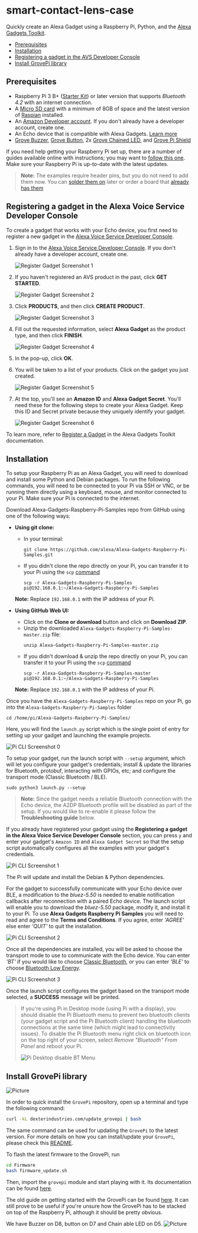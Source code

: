 # smart-contact-lens-case
Quickly create an Alexa Gadget using a Raspberry Pi, Python, and the [Alexa Gadgets Toolkit](https://developer.amazon.com/alexa/alexa-gadgets).

- [Prerequisites](#prerequisites)
- [Installation](#installation)
- [Registering a gadget in the AVS Developer Console](#registering-a-gadget-in-the-alexa-voice-service-developer-console)
- [Install GrovePi library](#Iinstall-grovepi-library)

## Prerequisites

- Raspberry Pi 3 B+ ([Starter Kit](https://www.amazon.com/CanaKit-Raspberry-Complete-Starter-Premium/dp/B07BLRSKBV)) or later version that supports *Bluetooth 4.2* with an internet connection.
- A [Micro SD card](https://www.amazon.com/SanDisk-Mobile-MicroSDHC-SDSDQM-B35A-Adapter/dp/B004ZIENBA/) with a minimum of 8GB of space and the latest version of [Raspian](https://www.raspberrypi.org/downloads/raspbian/) installed.
- An [Amazon Developer account](https://developer.amazon.com/alexa). If you don't already have a developer account, create one.
- An Echo device that is compatible with Alexa Gadgets. [Learn more](https://developer.amazon.com/docs/alexa-gadgets-toolkit/overview-bluetooth-gadgets.html#device-bluetooth-support)
- [Grove Buzzer](http://wiki.seeedstudio.com/Grove-Buzzer/), [Grove Button](http://wiki.seeedstudio.com/Grove-Button/), 2x [Grove Chained LED](https://www.seeedstudio.com/Grove-Chainable-RGB-Led-V2-0.html), and [Grove Pi Shield](https://www.seeedstudio.com/GrovePi-p-2241.html)

If you need help getting your Raspberry Pi set up, there are a number of guides available online with instructions; you may want to [follow this one](https://hackernoon.com/raspberry-pi-headless-install-462ccabd75d0). Make sure your Raspberry Pi is up-to-date with the latest updates.

> **Note:** The examples require header pins, but you do not need to add them now. You can [solder them on](https://www.adafruit.com/product/3907) later or order a board that [already has them](https://www.adafruit.com/product/3708)

## Registering a gadget in the Alexa Voice Service Developer Console

To create a gadget that works with your Echo device, you first need to register a new gadget in the [Alexa Voice Service Developer Console](https://developer.amazon.com/avs/home.html#/avs/home).

1. Sign in to the [Alexa Voice Service Developer Console](https://developer.amazon.com/avs/home.html#/avs/home). If you don't already have a developer account, create one.

    ![Register Gadget Screenshot 1](./docs/_static/images/register_gadget_screenshot_1.png)

2. If you haven't registered an AVS product in the past, click **GET STARTED**.

    ![Register Gadget Screenshot 2](./docs/_static/images/register_gadget_screenshot_2.png)

3. Click **PRODUCTS**, and then click **CREATE PRODUCT**.

    ![Register Gadget Screenshot 3](./docs/_static/images/register_gadget_screenshot_3.png)

4. Fill out the requested information, select **Alexa Gadget** as the product type, and then click **FINISH**.

    ![Register Gadget Screenshot 4](./docs/_static/images/register_gadget_screenshot_4.png)

5. In the pop-up, click **OK**.
6. You will be taken to a list of your products. Click on the gadget you just created.

    ![Register Gadget Screenshot 5](./docs/_static/images/register_gadget_screenshot_5.png)

7. At the top, you'll see an **Amazon ID** and **Alexa Gadget Secret**. You'll need these for the following steps to create your Alexa Gadget. Keep this ID and Secret private because they uniquely identify your gadget.

    ![Register Gadget Screenshot 6](./docs/_static/images/register_gadget_screenshot_6.png)

To learn more, refer to [Register a Gadget](https://developer.amazon.com/docs/alexa-gadgets-toolkit/register-gadget.html) in the Alexa Gadgets Toolkit documentation.

## Installation

To setup your Raspberry Pi as an Alexa Gadget, you will need to download and install some Python and Debian packages. To run the following commands, you will need to be connected to your Pi via SSH or VNC, or be running them directly using a keyboard, mouse, and monitor connected to your Pi. Make sure your Pi is connected to the internet.

Download Alexa-Gadgets-Raspberry-Pi-Samples repo from GitHub using one of the following ways:

* **Using git clone:**
    - In your terminal:
        ```
        git clone https://github.com/alexa/Alexa-Gadgets-Raspberry-Pi-Samples.git
        ```
    - If you didn't clone the repo directly on your Pi, you can transfer it to your Pi using the `scp` [command](https://www.raspberrypi.org/documentation/remote-access/ssh/scp.md)
        ```
        scp -r Alexa-Gadgets-Raspberry-Pi-Samples pi@192.168.0.1:~/Alexa-Gadgets-Raspberry-Pi-Samples
        ```
    **Note:** Replace `192.168.0.1` with the IP address of your Pi.
* **Using GitHub Web UI:**
    - Click on the **Clone or download** button and click on **Download ZIP**.
    - Unzip the downloaded `Alexa-Gadgets-Raspberry-Pi-Samples-master.zip` file:
        ```
        unzip Alexa-Gadgets-Raspberry-Pi-Samples-master.zip
        ```
    - If you didn't download & unzip the repo directly on your Pi, you can transfer it to your Pi using the `scp` [command](https://www.raspberrypi.org/documentation/remote-access/ssh/scp.md)
        ```
        scp -r Alexa-Gadgets-Raspberry-Pi-Samples-master pi@192.168.0.1:~/Alexa-Gadgets-Raspberry-Pi-Samples
        ```

    **Note:** Replace `192.168.0.1` with the IP address of your Pi.

Once you have the `Alexa-Gadgets-Raspberry-Pi-Samples` repo on your Pi, go into the `Alexa-Gadgets-Raspberry-Pi-Samples` folder

```
cd /home/pi/Alexa-Gadgets-Raspberry-Pi-Samples/
```

Here, you will find the `launch.py` script which is the single point of entry for setting up your gadget and launching the example projects.

![Pi CLI Screenshot 0](./docs/_static/images/pi_cli_screenshot_0.png)

To setup your gadget, run the launch script with `--setup` argument, which will let you configure your gadget's credentials; install & update the libraries for Bluetooth, protobuf, interacting with GPIOs, etc; and configure the transport mode (Classic Bluetooth / BLE).

```
sudo python3 launch.py --setup
```

> **Note:** Since the gadget needs a reliable Bluetooth connection with the Echo device, the A2DP Bluetooth profile will be disabled as part of the setup. If you would like to re-enable it please follow the **Troubleshooting guide** below.

If you already have registered your gadget using the **Registering a gadget in the Alexa Voice Service Developer Console** section, you can press `y` and enter your gadget's `Amazon ID` and `Alexa Gadget Secret` so that the setup script automatically configures all the examples with your gadget's credentials.

![Pi CLI Screenshot 1](./docs/_static/images/pi_cli_screenshot_1.png)

The Pi will update and install the Debian & Python dependencies. 

For the gadget to successfully communicate with your Echo device over BLE, a modification to the *bluez-5.50* is needed to enable notification callbacks after reconnection with a paired Echo device. The launch script will enable you to download the *bluez-5.50* package, modify it, and install it to your Pi.
To use **Alexa Gadgets Raspberry Pi Samples** you will need to read and agree to the **Terms and Conditions**. If you agree, enter *'AGREE'* else enter *'QUIT'* to quit the installation.

![Pi CLI Screenshot 2](./docs/_static/images/pi_cli_screenshot_2.png)

Once all the dependencies are installed, you will be asked to choose the transport mode to use to communicate with the Echo device.
You can enter *'BT'* if you would like to choose [Classic Bluetooth](https://developer.amazon.com/docs/alexa-gadgets-toolkit/overview-bluetooth-gadgets.html#classic-bluetooth), or you can enter *'BLE'* to choose [Bluetooth Low Energy](https://developer.amazon.com/docs/alexa-gadgets-toolkit/overview-bluetooth-gadgets.html#bluetooth-low-energy-beta).

![Pi CLI Screenshot 3](./docs/_static/images/pi_cli_screenshot_3.png)

Once the launch script configures the gadget based on the transport mode selected, a **SUCCESS** message will be printed.

> If you're using Pi in Desktop mode (using Pi with a display), you should disable the Pi Bluetooth menu to prevent two bluetooth clients (your gadget script and the Pi Bluetooth client) handling the bluetooth connections at the same time (which might lead to connectivity issues).
To disable the Pi Bluetooth menu right click on bluetooth icon on the top right of your screen, select *Remove "Bluetooth" From Panel* and reboot your Pi.
>
>![Pi Desktop disable BT Menu](./docs/_static/images/pi_desktop_disable_bt_menu.png)

## Install GrovePi library
![Picture](./docs/_static/images/grove_pi.jpeg)

In order to quick install the `GrovePi` repository, open up a terminal and type the following command:
```bash
curl -kL dexterindustries.com/update_grovepi | bash
```
The same command can be used for updating the `GrovePi` to the latest version. For more details on how you can install/update your `GrovePi`, please check this [README](Script/README.md).

To flash the latest firmware to the GrovePi, run
```bash
cd Firmware
bash firmware_update.sh
```

Then, import the `grovepi` module and start playing with it. Its documentation can be found [here](https://dexterind.github.io/GrovePi).

The old guide on getting started with the GrovePi can be found [here](http://www.dexterindustries.com/GrovePi/get-started-with-the-grovepi/). It can still prove to be useful if you're unsure how the GrovePi has to be stacked on top of the Raspberry Pi, although it should be pretty obvious.

We have Buzzer on D8, button on D7 and Chain able LED on D5. 
![Picture](./docs/_static/images/grove_pi_connection.jpg)


